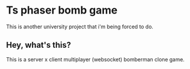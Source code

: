 # Ts phaser bomb game

This is another university project that i'm being forced to do.

## Hey, what's this?

This is a server x client multiplayer (websocket) bomberman clone game.

